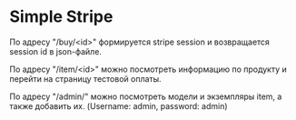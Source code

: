 <h1>Simple Stripe </h1>
<p>По адресу "/buy/&lt;id&gt;" формируется stripe session и возвращается session id в json-файле.</p>
<p>По адресу "/item/&lt;id&gt;" можно посмотреть информацию по продукту и перейти на страницу тестовой оплаты.</p>
<p>По адресу "/admin/" можно посмотреть  модели и экземпляры item, а также добавить их. (Username: admin, password: admin)</p>

